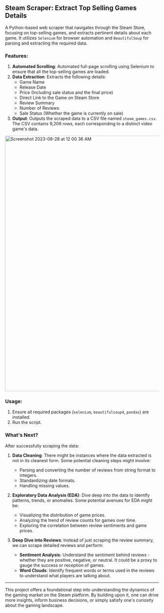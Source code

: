 ## Steam Scraper: Extract Top Selling Games Details

A Python-based web scraper that navigates through the Steam Store, focusing on top-selling games, and extracts pertinent details about each game. It utilizes `Selenium` for browser automation and `BeautifulSoup` for parsing and extracting the required data.

### Features:

1. **Automated Scrolling**: Automated full-page scrolling using Selenium to ensure that all the top-selling games are loaded.
2. **Data Extraction**: Extracts the following details:
   - Game Name
   - Release Date
   - Price (Including sale status and the final price)
   - Direct Link to the Game on Steam Store
   - Review Summary
   - Number of Reviews
   - Sale Status (Whether the game is currently on sale)
3. **Output**: Outputs the scraped data to a CSV file named `steam_games.csv`. The CSV contains 9,206 rows, each corresponding to a distinct video game's data.

<img width="835" alt="Screenshot 2023-08-28 at 12 00 36 AM" src="https://github.com/bennettnottingham/Steam-Scraper/assets/65934399/521917e0-f002-4785-81e2-c4951a462005">


### Usage:

1. Ensure all required packages (`selenium`, `beautifulsoup4`, `pandas`) are installed.
2. Run the script.

### What's Next?

After successfully scraping the data:

1. **Data Cleaning**: There might be instances where the data extracted is not in its cleanest form. Some potential cleaning steps might involve:
   - Parsing and converting the number of reviews from string format to integers.
   - Standardizing date formats.
   - Handling missing values.
   
2. **Exploratory Data Analysis (EDA)**: Dive deep into the data to identify patterns, trends, or anomalies. Some potential avenues for EDA might be:
   - Visualizing the distribution of game prices.
   - Analyzing the trend of review counts for games over time.
   - Exploring the correlation between review sentiments and game prices.
   
3. **Deep Dive into Reviews**: Instead of just scraping the review summary, we can scrape detailed reviews and perform:
   - **Sentiment Analysis**: Understand the sentiment behind reviews - whether they are positive, negative, or neutral. It could be a proxy to gauge the success or reception of games.
   - **Word Clouds**: Identify frequent words or terms used in the reviews to understand what players are talking about.

---

This project offers a foundational step into understanding the dynamics of the gaming market on the Steam platform. By building upon it, one can drive more insights, inform business decisions, or simply satisfy one's curiosity about the gaming landscape.

